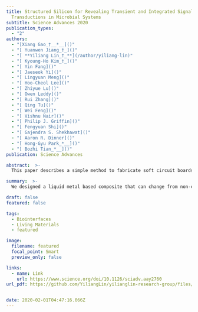 ```yaml
---
title: Structured Silicon for Revealing Transient and Integrated Signal
  Transductions in Microbial Systems
subtitle: Science Advances 2020
publication_types:
  - "2"
authors:
  - "[Xiang Gao_†__*__]()"
  - "[ Yuanwen Jiang_†_]()"
  - "[ **Yiliang Lin_†_**](/author/yiliang-lin)"
  - "[ Kyoung-Ho Kim_†_]()"
  - "[ Yin Fang]()"
  - "[ Jaeseok Yi]()"
  - "[ Lingyuan Meng]()"
  - "[ Hoo-Cheol Lee]()"
  - "[ Zhiyue Lu]()"
  - "[ Owen Leddy]()"
  - "[ Rui Zhang]()"
  - "[ Qing Tu]()"
  - "[ Wei Feng]()"
  - "[ Vishnu Nair]()"
  - "[ Philip J. Griffin]()"
  - "[ Fengyuan Shi]()"
  - "[ Gajendra S. Shekhawat]()"
  - "[ Aaron R. Dinner]()"
  - "[ Hong-Gyu Park_*__]()"
  - "[ Bozhi Tian_*__]()"
publication: Science Advances

abstract:  >-
  This paper describes a simple method to fabricate soft circuit boards, antennas, and conductive paths composed of liquid metal nanoparticles embedded in an elastomeric matrix. These films of nanoparticles become electrically conductive after applying localized pressure that merges the particles together to form conductive traces. Two concepts motivate this work: (1) The ability to create an analog of circuit boards out of soft materials, which offers a route to connect circuit elements for unconventional electronics and (2) the ability to “draw” antennas to a desired geometry on demand, which is appealing for customizing communication devices on the fly.

summary:  >-
  We designed a liquid metal based composite that can change from non-conductive states to fully conductive states with mechanical pressure. Therefore, we can simply use a pen to create arbitrary conductive circuits on a soft substrate.

draft: false
featured: false

tags:
  - Biointerfaces
  - Living Materials
  - featured

image:
  filename: featured
  focal_point: Smart
  preview_only: false

links:
  - name: Link
    url: https://www.science.org/doi/10.1126/sciadv.aay2760
url_pdf: https://github.com/YiliangLin/yilianglin-research-group/files/9957721/Gao.et.al.-.2020.-.Structured.silicon.for.revealing.transient.and.int.pdf


date: 2020-02-01T04:47:16.066Z
---
```

